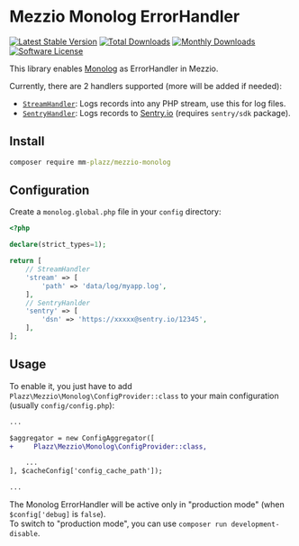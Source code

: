 # Mezzio Monolog ErrorHandler

[![Latest Stable Version](https://poser.pugx.org/mm-plazz/mezzio-monolog/v/stable)](https://packagist.org/packages/Plazz/mezzio-monolog)
[![Total Downloads](https://poser.pugx.org/Plazz/mezzio-monolog/downloads)](https://packagist.org/packages/mm-plazz/mezzio-monolog)
[![Monthly Downloads](https://poser.pugx.org/Plazz/mezzio-monolog/d/monthly.png)](https://packagist.org/packages/mm-plazz/mezzio-monolog)
[![Software License](https://img.shields.io/badge/license-GPL--3.0-brightgreen.svg)](LICENSE)

This library enables [Monolog](https://github.com/Seldaek/monolog) as ErrorHandler in Mezzio.

Currently, there are 2 handlers supported (more will be added if needed):

- [`StreamHandler`](https://github.com/Seldaek/monolog/blob/master/src/Monolog/Handler/StreamHandler.php): Logs records into any PHP stream, use this for log files.
- [`SentryHandler`](https://github.com/Plazz/mezzio-monolog/blob/master/src/Handler/SentryHandler.php): Logs records to [Sentry.io](https://sentry.io/) (requires `sentry/sdk` package).

## Install

```cmd
composer require mm-plazz/mezzio-monolog
```

## Configuration

Create a `monolog.global.php` file in your `config` directory:

```php
<?php

declare(strict_types=1);

return [
    // StreamHandler
    'stream' => [
        'path' => 'data/log/myapp.log',
    ],
    // SentryHanlder
    'sentry' => [
        'dsn' => 'https://xxxxx@sentry.io/12345',
    ],
];
```

## Usage

To enable it, you just have to add `Plazz\Mezzio\Monolog\ConfigProvider::class` to your main configuration (usually `config/config.php`):

```diff
...

$aggregator = new ConfigAggregator([
+     Plazz\Mezzio\Monolog\ConfigProvider::class,

    ...
], $cacheConfig['config_cache_path']);

...
```

The Monolog ErrorHandler will be active only in "production mode" (when `$config['debug]` is `false`).  
To switch to "production mode", you can use `composer run development-disable`.
